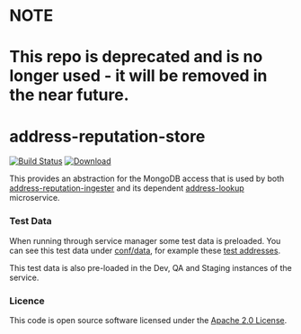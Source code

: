 # NOTE
# This repo is deprecated and is no longer used - it will be removed in the near future.

# address-reputation-store

[![Build Status](https://travis-ci.org/hmrc/address-reputation-store.svg?branch=master)](https://travis-ci.org/hmrc/address-reputation-store) [ ![Download](https://api.bintray.com/packages/hmrc/releases/address-reputation-store/images/download.svg) ](https://bintray.com/hmrc/releases/address-reputation-store/_latestVersion)

This provides an abstraction for the MongoDB access that is used by both
[address-reputation-ingester](https://github.com/hmrc/address-reputation-ingester) and
its dependent [address-lookup](https://github.com/hmrc/address-lookup) microservice.

### Test Data

When running through service manager some test data is preloaded. You can see this test data under [conf/data](https://github.com/HMRC/address-lookup/tree/master/conf/data), for example these [test addresses](https://github.com/HMRC/address-lookup/blob/master/conf/data/testaddresses.csv).

This test data is also pre-loaded in the Dev, QA and Staging instances of the service.

### Licence

This code is open source software licensed under the 
[Apache 2.0 License]("http://www.apache.org/licenses/LICENSE-2.0.html").
    
